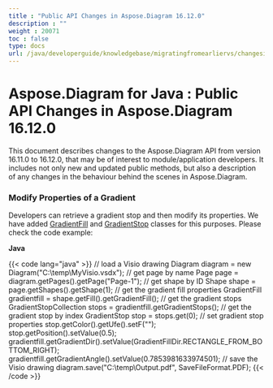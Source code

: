 ```yaml
---
title : "Public API Changes in Aspose.Diagram 16.12.0" 
description : "" 
weight : 20071 
toc : false
type: docs
url: /java/developerguide/knowledgebase/migratingfromearliervs/changesin16xx/public+api+changes+in+aspose.diagram+16.12.0/
---
```


# Aspose.Diagram for Java : Public API Changes in Aspose.Diagram 16.12.0


This document describes changes to the Aspose.Diagram API from version 16.11.0 to 16.12.0, that may be of interest to module/application developers. It includes not only new and updated public methods, but also a description of any changes in the behaviour behind the scenes in Aspose.Diagram.

### Modify Properties of a Gradient

Developers can retrieve a gradient stop and then modify its properties. We have added [GradientFill](http://www.aspose.com/api/net/diagram/aspose.diagram/gradientfill) and [GradientStop](http://www.aspose.com/api/net/diagram/aspose.diagram/gradientstop) classes for this purposes. Please check the code example:

**Java**

{{< code lang="java" >}}
// load a Visio drawing
Diagram diagram = new Diagram("C:\\temp\\MyVisio.vsdx");
// get page by name
Page page = diagram.getPages().getPage("Page-1");
// get shape by ID
Shape shape = page.getShapes().getShape(1);
// get the gradient fill properties
GradientFill gradientfill = shape.getFill().getGradientFill();
// get the gradient stops
GradientStopCollection stops = gradientfill.getGradientStops();
// get the gradient stop by index
GradientStop stop = stops.get(0);
// set gradient stop properties
stop.getColor().getUfe().setF("");
stop.getPosition().setValue(0.5);
gradientfill.getGradientDir().setValue(GradientFillDir.RECTANGLE_FROM_BOTTOM_RIGHT);
gradientfill.getGradientAngle().setValue(0.7853981633974501);
// save the Visio drawing
diagram.save("C:\\temp\\Output.pdf", SaveFileFormat.PDF);
{{< /code >}}

